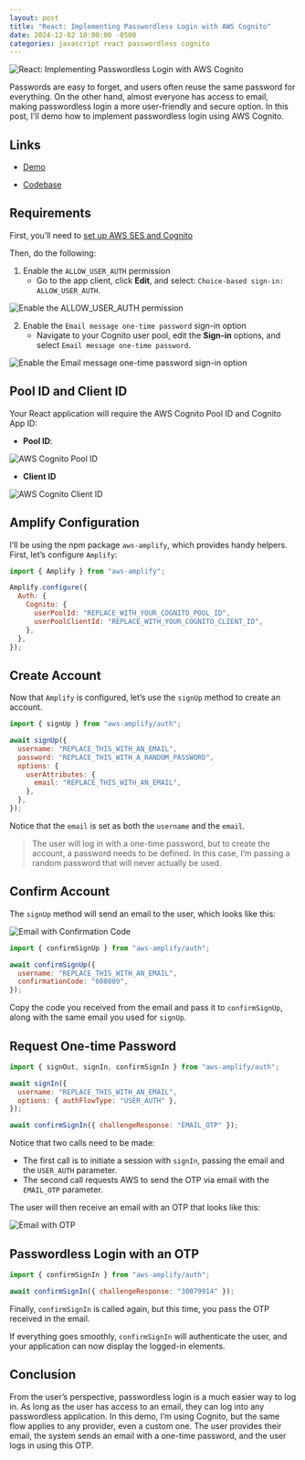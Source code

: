 ```yaml
---
layout: post
title: "React: Implementing Passwordless Login with AWS Cognito"
date: 2024-12-02 10:00:00 -0500
categories: javascript react passwordless cognito
---
```


![React: Implementing Passwordless Login with AWS Cognito](/assets/react-aws-cognito-passwordless-login/banner.png)

Passwords are easy to forget, and users often reuse the same password for everything. On the other hand, almost everyone has access to email, making passwordless login a more user-friendly and secure option. In this post, I'll demo how to implement passwordless login using AWS Cognito.

## Links

- [Demo](https://demo.garciadiazjaime.com/react-aws-cognito-passwordless-login/sign-up)

- [Codebase](https://github.com/garciadiazjaime/demo-reactjs/blob/main/app/react-aws-cognito-passwordless-login/sign-up/page.tsx)

## Requirements

First, you’ll need to [set up AWS SES and Cognito](https://www.garciadiazjaime.com/posts/aws-cognito-user-password-authentication-setup)

Then, do the following:

1. Enable the `ALLOW_USER_AUTH` permission
   - Go to the app client, click **Edit**, and select: `Choice-based sign-in: ALLOW_USER_AUTH`.

![Enable the `ALLOW_USER_AUTH` permission](/assets/react-aws-cognito-passwordless-login/ALLOW_USER_AUTH.png)

2. Enable the `Email message one-time password` sign-in option
   - Navigate to your Cognito user pool, edit the **Sign-in** options, and select `Email message one-time password`.

![Enable the `Email message one-time password` sign-in option](/assets/react-aws-cognito-passwordless-login/one-time-password-option.png)

## Pool ID and Client ID

Your React application will require the AWS Cognito Pool ID and Cognito App ID:

- **Pool ID**:

![AWS Cognito Pool ID](/assets/react-aws-cognito-passwordless-login/aws-cognito-pool-id.png)

- **Client ID**

![AWS Cognito Client ID](/assets/react-aws-cognito-passwordless-login/aws-cognito-client-id.png)

## Amplify Configuration

I’ll be using the npm package `aws-amplify`, which provides handy helpers. First, let’s configure `Amplify`:

```javascript
import { Amplify } from "aws-amplify";

Amplify.configure({
  Auth: {
    Cognito: {
      userPoolId: "REPLACE_WITH_YOUR_COGNITO_POOL_ID",
      userPoolClientId: "REPLACE_WITH_YOUR_COGNITO_CLIENT_ID",
    },
  },
});
```

## Create Account

Now that `Amplify` is configured, let’s use the `signUp` method to create an account.

```javascript
import { signUp } from "aws-amplify/auth";

await signUp({
  username: "REPLACE_THIS_WITH_AN_EMAIL",
  password: "REPLACE_THIS_WITH_A_RANDOM_PASSWORD",
  options: {
    userAttributes: {
      email: "REPLACE_THIS_WITH_AN_EMAIL",
    },
  },
});
```

Notice that the `email` is set as both the `username` and the `email`.

> The user will log in with a one-time password, but to create the account, a password needs to be defined. In this case, I’m passing a random password that will never actually be used.

## Confirm Account

The `signUp` method will send an email to the user, which looks like this:

![Email with Confirmation Code](/assets/react-aws-cognito-passwordless-login/account-creation-code.png)

```javascript
import { confirmSignUp } from "aws-amplify/auth";

await confirmSignUp({
  username: "REPLACE_THIS_WITH_AN_EMAIL",
  confirmationCode: "608809",
});
```

Copy the code you received from the email and pass it to `confirmSignUp`, along with the same email you used for `signUp`.

## Request One-time Password

```javascript
import { signOut, signIn, confirmSignIn } from "aws-amplify/auth";

await signIn({
  username: "REPLACE_THIS_WITH_AN_EMAIL",
  options: { authFlowType: "USER_AUTH" },
});

await confirmSignIn({ challengeResponse: "EMAIL_OTP" });
```

Notice that two calls need to be made:

- The first call is to initiate a session with `signIn`, passing the email and the `USER_AUTH` parameter.
- The second call requests AWS to send the OTP via email with the `EMAIL_OTP` parameter.

The user will then receive an email with an OTP that looks like this:

![Email with OTP](/assets/react-aws-cognito-passwordless-login/login-otp.png)

## Passwordless Login with an OTP

```javascript
import { confirmSignIn } from "aws-amplify/auth";

await confirmSignIn({ challengeResponse: "30079914" });
```

Finally, `confirmSignIn` is called again, but this time, you pass the OTP received in the email.

If everything goes smoothly, `confirmSignIn` will authenticate the user, and your application can now display the logged-in elements.

## Conclusion

From the user’s perspective, passwordless login is a much easier way to log in. As long as the user has access to an email, they can log into any passwordless application. In this demo, I’m using Cognito, but the same flow applies to any provider, even a custom one. The user provides their email, the system sends an email with a one-time password, and the user logs in using this OTP.

